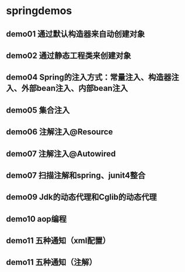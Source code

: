 # springdemos

## demo01 通过默认构造器来自动创建对象

## demo02 通过静态工程类来创建对象

## demo04 Spring的注入方式：常量注入、构造器注入、外部bean注入、内部bean注入

## demo05 集合注入

## demo06 注解注入@Resource

## demo07 注解注入@Autowired

## demo07 扫描注解和spring、junit4整合

## demo09 Jdk的动态代理和Cglib的动态代理

## demo10 aop编程

## demo11 五种通知（xml配置）

## demo11 五种通知（注解）






